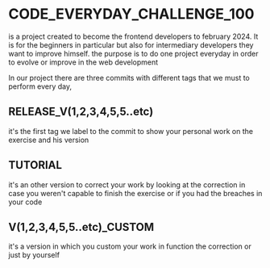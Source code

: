 # CODE_EVERYDAY_CHALLENGE_100 
is a project created to become the frontend developers to february 2024. It is for the beginners in particular but also for intermediary developers they want to improve himself. 
the purpose is to do one project everyday in order to evolve or improve in the web development

In our project there are three commits with different tags that we must to perform every day,

## RELEASE_V(1,2,3,4,5,5..etc)
 it's the first tag we label to the commit to show your personal work on the exercise and his version 

## TUTORIAL 
it's an other version to correct your work by looking at the correction in case you weren't capable to finish the exercise or if you had the breaches in your code

## V(1,2,3,4,5,5..etc)_CUSTOM  
it's a version in which you custom your work in function the correction or just by yourself
